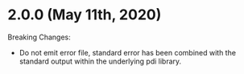 # 2.0.0 (May 11th, 2020)

Breaking Changes:

* Do not emit error file, standard error has been combined with the standard output within the underlying pdi library.
